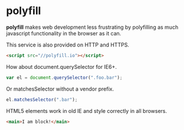 polyfill
========

**polyfill** makes web development less frustrating by polyfilling as much javascript functionality in the browser as it can.

This service is also provided on HTTP and HTTPS. 

```html
<script src="//polyfill.io"></script>
```

How about document.querySelector for IE6+.

```js
var el = document.querySelector(".foo.bar");
```

Or matchesSelector without a vendor prefix. 

```js
el.matchesSelector(".bar");
```

HTML5 elements work in old IE and style correctly in all browsers.

```html
<main>I am block!</main>
```
